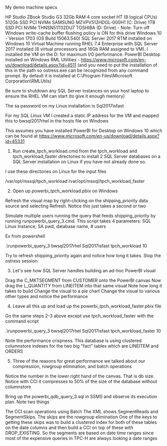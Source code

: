 My demo machine specs

HP Studio ZBook Studio G3
32Gb RAM
4 core socket HT (8 logical CPUs)
512Gb SSD PCI NVMe SAMSUNG MZVPV512HDGL-000H1 (C: Drive) 
1TB SSD PCI NVMe THNSN51T02DU7 TOSHIBA (D: Drive) - Note: Turn off Windows write-cache buffer flushing policy is ON for this drive
Windows 10 - Version 1703 (OS Build 15063.540)
SQL Server 2017 RTM installed on Windows 10
Virtual Machine running RHEL 7.4 Enterprise with SQL Server 2017 installed (8 virtual processors and 16Gb RAM assigned to VM). I installed the VM on the D: for maximum I/O performance.
PowerBI Desktop Installed on Windows
RML Utilities - https://www.microsoft.com/en-us/download/details.aspx?id=4511 (and you need to put the installation of this in the path so ostress.exe can be recognized from any command prompt. By default it is installed at C:\Program Files\Microsoft Corporation\RMLUtils)

Be sure to shutdown any SQL Server instances on your host laptop to ensure the RHEL VM can start (to give it enough memory)

The sa password on my Linux installation is Sql2017isfast

For my SQL Linux VM I created a static IP address for the VM and mapped this to bwsql2017rhel in the hosts file on Windows

This assumes you have installed PowerBI for Desktop on Windows 10 which can be found at https://www.microsoft.com/en-us/download/details.aspx?id=45331

1. Run create_tpch_workload.cmd from the tpch_workload and tpch_workload_faster directories to install 2 SQL Server databases on a SQL Server installation on Linux if you have not already done so.

I use these directories on Linux for the input files

/var/opt/mssql/tpch_workload
/var/opt/mssql/tpch_workload_faster

2. Open up powerbi_tpch_workload.pbix on Windows

Refresh the visual map by right-clicking on the shipping_priority data source and selecting Refresh. Notice this just takes a second or two

Simulate multiple users running the query that feeds shipping_priority by running runpowerbi_query_3.cmd. This script takes 4 parameters: SQL Linux Instance, SA pwd, database name, # users

Ex from powershell

.\runpowerbi_query_3 bwsql2017rhel Sql2017isfast tpch_workload 10

Try to refresh shipping_priority again and notice how long it takes.
Stop the ostress session

3. Let's see how SQL Server handles building an ad-hoc PowerBI visual

Drag the C_MKTSEGMENT from CUSTOMER onto the PowerBI canvas
Now drag the L_QUANTITY from LINEITEM into that same visual
Note how long it takes to build
Change the visual to a pie chart
Change the visual to various other types and notice the performance

4. Leave all this up and load up the powerbi_tpch_workload_faster.pbix file

Go the same steps 2-3 above except use tpch_workload_faster with the command script

.\runpowerbi_query_3 bwsql2017rhel Sql2017isfast tpch_workload_faster 10

Note the performance crispness. This database is using clustered columnstore indexes for the two big "fact" tables which are LINEITEM and ORDERS

5. Three of the reasons for great performance we talked about our compression, rowgroup elimination, and batch operations

Notice the number in the lower right hand of the canvas. That is db size. Notice with CCI it compresses to 50%  of the size of the database without columnstore

Bring up the powerbi_qdb_query_3.sql in SSMS and observe its execution plan. Note two things

The CCI scan operations using Batch
The XML shows SegmentReads and SegmentSkips. The skips are the rowgroup elimination
One of the keys to getting these skips was to build a clustered index for both of these tables on the date columns and then build a CCI on top of these with DROP_EXISTING. So the segments are based on date time ranges
since most of the expensive queries in TPC-H are always looking a date ranges